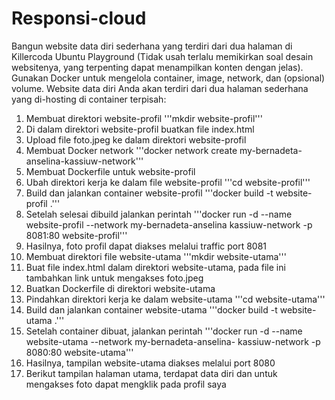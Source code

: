 # Responsi-cloud

Bangun website data diri sederhana yang terdiri dari dua halaman di Killercoda Ubuntu Playground (Tidak usah terlalu memikirkan soal desain websitenya, yang terpenting dapat menampilkan konten dengan jelas). Gunakan Docker untuk mengelola container, image, network, dan (opsional) volume. Website data diri Anda akan terdiri dari dua halaman sederhana yang di-hosting di container terpisah:
1. Membuat direktori website-profil
   '''mkdir website-profil'''
2. Di dalam direktori website-profil buatkan file index.html
3. Upload file foto.jpeg ke dalam direktori website-profil
4. Membuat Docker network
   '''docker network create my-bernadeta-anselina-kassiuw-network'''
5. Membuat Dockerfile untuk website-profil
6. Ubah direktori kerja ke dalam file website-profil
   '''cd website-profil'''
7. Build dan jalankan container website-profil
   '''docker build -t website-profil .'''
8. Setelah selesai dibuild jalankan perintah
   '''docker run -d --name website-profil --network my-bernadeta-anselina 
    kassiuw-network -p 8081:80 website-profil'''
9. Hasilnya, foto profil dapat diakses melalui traffic port 8081
10. Membuat direktori file website-utama
    '''mkdir website-utama'''
11. Buat file index.html dalam direktori website-utama, pada file ini   
    tambahkan link untuk mengakses foto.jpeg
12. Buatkan Dockerfile di direktori website-utama
13. Pindahkan direktori kerja ke dalam website-utama
    '''cd website-utama'''
14. Build dan jalankan container website-utama
    '''docker build -t website-utama .'''
15. Setelah container dibuat, jalankan perintah
    '''docker run -d --name website-utama --network my-bernadeta-anselina- 
    kassiuw-network -p 8080:80 website-utama'''
16. Hasilnya, tampilan website-utama diakses melalui port 8080
17. Berikut tampilan halaman utama, terdapat data diri dan untuk mengakses foto dapat mengklik pada profil saya
    
 
